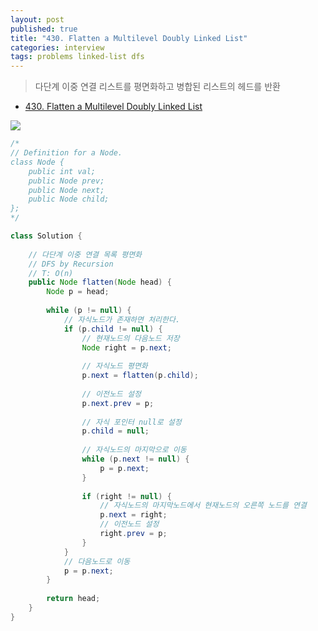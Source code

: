 ```yaml
---
layout: post
published: true
title: "430. Flatten a Multilevel Doubly Linked List"
categories: interview
tags: problems linked-list dfs
---
```


> 다단계 이중 연결 리스트를 평면화하고 병합된 리스트의 헤드를 반환

- [430. Flatten a Multilevel Doubly Linked List](https://leetcode.com/problems/flatten-a-multilevel-doubly-linked-list/)

![](https://assets.leetcode.com/uploads/2021/11/09/flatten11.jpg)

```java
/*
// Definition for a Node.
class Node {
    public int val;
    public Node prev;
    public Node next;
    public Node child;
};
*/

class Solution {
    
    // 다단계 이중 연결 목록 평면화
    // DFS by Recursion
    // T: O(n)
    public Node flatten(Node head) {
        Node p = head; 
        
        while (p != null) {
            // 자식노드가 존재하면 처리한다.
            if (p.child != null) {
                // 현재노드의 다음노드 저장
                Node right = p.next; 
                
                // 자식노드 평면화 
                p.next = flatten(p.child);
                
                // 이전노드 설정
                p.next.prev = p;
                
                // 자식 포인터 null로 설정
                p.child = null; 
                         
                // 자식노드의 마지막으로 이동
                while (p.next != null) {
                    p = p.next;
                }
                
                if (right != null) { 
                    // 자식노드의 마지막노드에서 현재노드의 오른쪽 노드를 연결
                    p.next = right;
                    // 이전노드 설정
                    right.prev = p; 
                }
            }
            // 다음노드로 이동
            p = p.next;
        }
        
        return head; 
    }
}
```